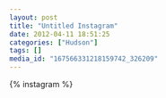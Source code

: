 ```yaml
---
layout: post
title: "Untitled Instagram"
date: 2012-04-11 18:51:25
categories: ["Hudson"]
tags: []
media_id: "167566331218159742_326209"
---
```


{% instagram %}
